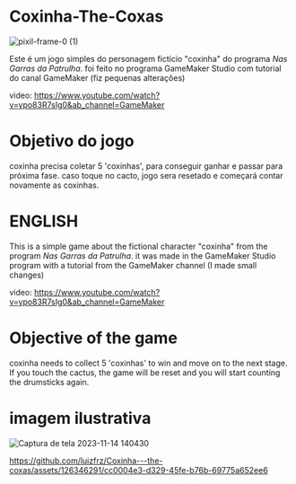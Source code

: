 # Coxinha-The-Coxas
![pixil-frame-0 (1)](https://github.com/luizfrz/Coxinha---the-coxas/assets/126346291/96af405e-89ee-4d81-9849-3d73570b0342)

Este é um jogo simples do personagem fictício "coxinha" do programa *Nas Garras da Patrulha*.
foi feito no programa GameMaker Studio com tutorial do canal GameMaker (fiz pequenas alterações)

video: https://www.youtube.com/watch?v=ypo83R7sIg0&ab_channel=GameMaker
# Objetivo do jogo
coxinha precisa coletar 5 'coxinhas', para conseguir ganhar e passar para próxima fase. caso toque no cacto, jogo sera resetado e começará contar novamente as coxinhas.

# ENGLISH
This is a simple game about the fictional character "coxinha" from the program *Nas Garras da Patrulha*.
it was made in the GameMaker Studio program with a tutorial from the GameMaker channel (I made small changes)

video: https://www.youtube.com/watch?v=ypo83R7sIg0&ab_channel=GameMaker
# Objective of the game
coxinha needs to collect 5 'coxinhas' to win and move on to the next stage. If you touch the cactus, the game will be reset and you will start counting the drumsticks again.
# imagem ilustrativa

![Captura de tela 2023-11-14 140430](https://github.com/luizfrz/Coxinha---the-coxas/assets/126346291/892287aa-e6aa-4c5e-a33f-23de83f40f9e)


https://github.com/luizfrz/Coxinha---the-coxas/assets/126346291/cc0004e3-d329-45fe-b76b-69775a652ee6

